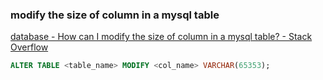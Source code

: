 ### modify the size of column in a mysql table


[database - How can I modify the size of column in a mysql table? - Stack Overflow](https://stackoverflow.com/questions/1279568/how-can-i-modify-the-size-of-column-in-a-mysql-table "database - How can I modify the size of column in a mysql table? - Stack Overflow")




```sql
ALTER TABLE <table_name> MODIFY <col_name> VARCHAR(65353);

```
